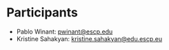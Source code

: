 # Participants

- Pablo Winant: pwinant@escp.edu
- Kristine Sahakyan: kristine.sahakyan@edu.escp.eu
